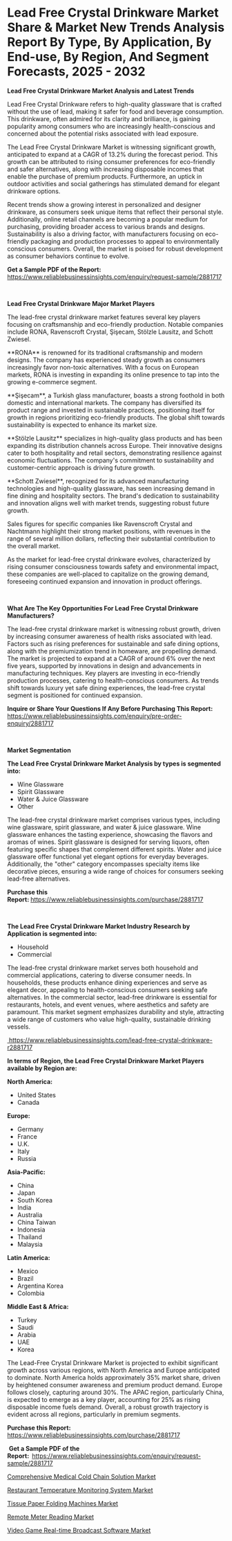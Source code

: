 <p><h1>Lead Free Crystal Drinkware Market Share & Market New Trends Analysis Report By Type, By Application, By End-use, By Region, And Segment Forecasts, 2025 - 2032</h1></p><p><strong>Lead Free Crystal Drinkware Market Analysis and Latest Trends</strong></p>
<p><p>Lead Free Crystal Drinkware refers to high-quality glassware that is crafted without the use of lead, making it safer for food and beverage consumption. This drinkware, often admired for its clarity and brilliance, is gaining popularity among consumers who are increasingly health-conscious and concerned about the potential risks associated with lead exposure.</p><p>The Lead Free Crystal Drinkware Market is witnessing significant growth, anticipated to expand at a CAGR of 13.2% during the forecast period. This growth can be attributed to rising consumer preferences for eco-friendly and safer alternatives, along with increasing disposable incomes that enable the purchase of premium products. Furthermore, an uptick in outdoor activities and social gatherings has stimulated demand for elegant drinkware options.</p><p>Recent trends show a growing interest in personalized and designer drinkware, as consumers seek unique items that reflect their personal style. Additionally, online retail channels are becoming a popular medium for purchasing, providing broader access to various brands and designs. Sustainability is also a driving factor, with manufacturers focusing on eco-friendly packaging and production processes to appeal to environmentally conscious consumers. Overall, the market is poised for robust development as consumer behaviors continue to evolve.</p></p>
<p><strong>Get a Sample PDF of the Report:&nbsp;</strong> <a href="https://www.reliablebusinessinsights.com/enquiry/request-sample/2881717?utm_campaign=84&utm_medium=2&utm_source=Github&utm_content=ia&utm_term=12032025&utm_id=lead-free-crystal-drinkware">https://www.reliablebusinessinsights.com/enquiry/request-sample/2881717</a></p>
<p>&nbsp;</p>
<p><strong>Lead Free Crystal Drinkware Major Market Players</strong></p>
<p><p>The lead-free crystal drinkware market features several key players focusing on craftsmanship and eco-friendly production. Notable companies include RONA, Ravenscroft Crystal, Şişecam, Stölzle Lausitz, and Schott Zwiesel.</p><p>**RONA** is renowned for its traditional craftsmanship and modern designs. The company has experienced steady growth as consumers increasingly favor non-toxic alternatives. With a focus on European markets, RONA is investing in expanding its online presence to tap into the growing e-commerce segment.</p><p>**Şişecam**, a Turkish glass manufacturer, boasts a strong foothold in both domestic and international markets. The company has diversified its product range and invested in sustainable practices, positioning itself for growth in regions prioritizing eco-friendly products. The global shift towards sustainability is expected to enhance its market size.</p><p>**Stölzle Lausitz** specializes in high-quality glass products and has been expanding its distribution channels across Europe. Their innovative designs cater to both hospitality and retail sectors, demonstrating resilience against economic fluctuations. The company's commitment to sustainability and customer-centric approach is driving future growth.</p><p>**Schott Zwiesel**, recognized for its advanced manufacturing technologies and high-quality glassware, has seen increasing demand in fine dining and hospitality sectors. The brand's dedication to sustainability and innovation aligns well with market trends, suggesting robust future growth.</p><p>Sales figures for specific companies like Ravenscroft Crystal and Nachtmann highlight their strong market positions, with revenues in the range of several million dollars, reflecting their substantial contribution to the overall market.</p><p>As the market for lead-free crystal drinkware evolves, characterized by rising consumer consciousness towards safety and environmental impact, these companies are well-placed to capitalize on the growing demand, foreseeing continued expansion and innovation in product offerings.</p></p>
<p>&nbsp;</p>
<p><strong>What Are The Key Opportunities For Lead Free Crystal Drinkware Manufacturers?</strong></p>
<p><p>The lead-free crystal drinkware market is witnessing robust growth, driven by increasing consumer awareness of health risks associated with lead. Factors such as rising preferences for sustainable and safe dining options, along with the premiumization trend in homeware, are propelling demand. The market is projected to expand at a CAGR of around 6% over the next five years, supported by innovations in design and advancements in manufacturing techniques. Key players are investing in eco-friendly production processes, catering to health-conscious consumers. As trends shift towards luxury yet safe dining experiences, the lead-free crystal segment is positioned for continued expansion.</p></p>
<p><strong>Inquire or Share Your Questions If Any Before Purchasing This Report:</strong> <a href="https://www.reliablebusinessinsights.com/enquiry/pre-order-enquiry/2881717?utm_campaign=84&utm_medium=2&utm_source=Github&utm_content=ia&utm_term=12032025&utm_id=lead-free-crystal-drinkware">https://www.reliablebusinessinsights.com/enquiry/pre-order-enquiry/2881717</a></p>
<p>&nbsp;</p>
<p><strong>Market Segmentation</strong></p>
<p><strong>The Lead Free Crystal Drinkware Market Analysis by types is segmented into:</strong></p>
<p><ul><li>Wine Glassware</li><li>Spirit Glassware</li><li>Water & Juice Glassware</li><li>Other</li></ul></p>
<p><p>The lead-free crystal drinkware market comprises various types, including wine glassware, spirit glassware, and water & juice glassware. Wine glassware enhances the tasting experience, showcasing the flavors and aromas of wines. Spirit glassware is designed for serving liquors, often featuring specific shapes that complement different spirits. Water and juice glassware offer functional yet elegant options for everyday beverages. Additionally, the "other" category encompasses specialty items like decorative pieces, ensuring a wide range of choices for consumers seeking lead-free alternatives.</p></p>
<p><strong>Purchase this Report:&nbsp;</strong><a href="https://www.reliablebusinessinsights.com/purchase/2881717?utm_campaign=84&utm_medium=2&utm_source=Github&utm_content=ia&utm_term=12032025&utm_id=lead-free-crystal-drinkware">https://www.reliablebusinessinsights.com/purchase/2881717</a></p>
<p>&nbsp;</p>
<p><strong>The Lead Free Crystal Drinkware Market Industry Research by Application is segmented into:</strong></p>
<p><ul><li>Household</li><li>Commercial</li></ul></p>
<p><p>The lead-free crystal drinkware market serves both household and commercial applications, catering to diverse consumer needs. In households, these products enhance dining experiences and serve as elegant decor, appealing to health-conscious consumers seeking safe alternatives. In the commercial sector, lead-free drinkware is essential for restaurants, hotels, and event venues, where aesthetics and safety are paramount. This market segment emphasizes durability and style, attracting a wide range of customers who value high-quality, sustainable drinking vessels.</p></p>
<p><a href="https://www.reliablebusinessinsights.com/lead-free-crystal-drinkware-r2881717?utm_campaign=84&utm_medium=2&utm_source=Github&utm_content=ia&utm_term=12032025&utm_id=lead-free-crystal-drinkware">&nbsp;https://www.reliablebusinessinsights.com/lead-free-crystal-drinkware-r2881717</a></p>
<p><strong>In terms of Region, the Lead Free Crystal Drinkware Market Players available by Region are:</strong></p>
<p>
    <p> <strong> North America: </strong>
        <ul>
            <li>United States</li>
            <li>Canada</li>
        </ul>
        </p> 
    <p> <strong> Europe: </strong>
        <ul>
            <li>Germany</li>
            <li>France</li>
            <li>U.K.</li>
            <li>Italy</li>
            <li>Russia</li>
        </ul>
        </p> 
    <p> <strong> Asia-Pacific: </strong>
        <ul>
            <li>China</li>
            <li>Japan</li>
            <li>South Korea</li>
            <li>India</li>
            <li>Australia</li>
            <li>China Taiwan</li>
            <li>Indonesia</li>
            <li>Thailand</li>
            <li>Malaysia</li>
        </ul>
        </p> 
    <p> <strong> Latin America: </strong>
        <ul>
            <li>Mexico</li>
            <li>Brazil</li>
            <li>Argentina Korea</li>
            <li>Colombia</li>
        </ul>
        </p> 
    <p> <strong> Middle East & Africa: </strong>
        <ul>
            <li>Turkey</li>
            <li>Saudi</li>
            <li>Arabia</li>
            <li>UAE</li>
            <li>Korea</li>
        </ul>
    </p>
    </p>
<p><p>The Lead-Free Crystal Drinkware Market is projected to exhibit significant growth across various regions, with North America and Europe anticipated to dominate. North America holds approximately 35% market share, driven by heightened consumer awareness and premium product demand. Europe follows closely, capturing around 30%. The APAC region, particularly China, is expected to emerge as a key player, accounting for 25% as rising disposable income fuels demand. Overall, a robust growth trajectory is evident across all regions, particularly in premium segments.</p></p>
<p><strong>Purchase this Report: </strong><a href="https://www.reliablebusinessinsights.com/purchase/2881717?utm_campaign=84&utm_medium=2&utm_source=Github&utm_content=ia&utm_term=12032025&utm_id=lead-free-crystal-drinkware">https://www.reliablebusinessinsights.com/purchase/2881717</a></p>
<p>&nbsp;<strong>Get a Sample PDF of the Report:&nbsp;&nbsp;</strong><a href="https://www.reliablebusinessinsights.com/enquiry/request-sample/2881717?utm_campaign=84&utm_medium=2&utm_source=Github&utm_content=ia&utm_term=12032025&utm_id=lead-free-crystal-drinkware">https://www.reliablebusinessinsights.com/enquiry/request-sample/2881717</a></p>
<p><strong></strong></p>
<p><p><a href="https://github.com/gilerzelko7a/Market-Research-Report-List-1/blob/main/comprehensive-medical-cold-chain-solution-market.md?utm_campaign=84&utm_medium=2&utm_source=Github&utm_content=ia&utm_term=12032025&utm_id=lead-free-crystal-drinkware">Comprehensive Medical Cold Chain Solution Market</a></p><p><a href="https://github.com/kecixayaab/Market-Research-Report-List-1/blob/main/restaurant-temperature-monitoring-system-market.md?utm_campaign=84&utm_medium=2&utm_source=Github&utm_content=ia&utm_term=12032025&utm_id=lead-free-crystal-drinkware">Restaurant Temperature Monitoring System Market</a></p><p><a href="https://github.com/ummulmzu/Market-Research-Report-List-1/blob/main/tissue-paper-folding-machines-market.md?utm_campaign=84&utm_medium=2&utm_source=Github&utm_content=ia&utm_term=12032025&utm_id=lead-free-crystal-drinkware">Tissue Paper Folding Machines Market</a></p><p><a href="https://github.com/vsiljgestel/Market-Research-Report-List-1/blob/main/remote-meter-reading-market.md?utm_campaign=84&utm_medium=2&utm_source=Github&utm_content=ia&utm_term=12032025&utm_id=lead-free-crystal-drinkware">Remote Meter Reading Market</a></p><p><a href="https://github.com/boudykodumi/Market-Research-Report-List-1/blob/main/video-game-real-time-broadcast-software-market.md?utm_campaign=84&utm_medium=2&utm_source=Github&utm_content=ia&utm_term=12032025&utm_id=lead-free-crystal-drinkware">Video Game Real-time Broadcast Software Market</a></p></p>